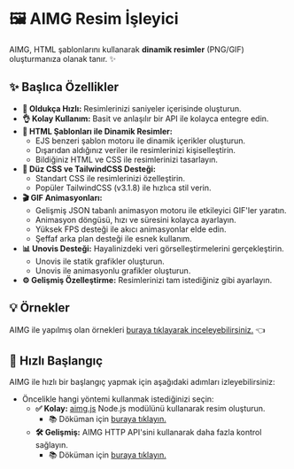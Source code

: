 # 🖼️ AIMG Resim İşleyici
AIMG, HTML şablonlarını kullanarak **dinamik resimler** (PNG/GIF) oluşturmanıza olanak tanır. ✨

## ✨ Başlıca Özellikler
- **🚀 Oldukça Hızlı:** Resimlerinizi saniyeler içerisinde oluşturun.
- **👌 Kolay Kullanım:** Basit ve anlaşılır bir API ile kolayca entegre edin.
- **📄 HTML Şablonları ile Dinamik Resimler:**
  - EJS benzeri şablon motoru ile dinamik içerikler oluşturun.
  - Dışarıdan aldığınız veriler ile resimlerinizi kişiselleştirin.
  - Bildiğiniz HTML ve CSS ile resimlerinizi tasarlayın.
- **🎨 Düz CSS ve TailwindCSS Desteği:**
  - Standart CSS ile resimlerinizi özelleştirin.
  - Popüler TailwindCSS (v3.1.8) ile hızlıca stil verin.
- **🎬 GIF Animasyonları:**
  - Gelişmiş JSON tabanlı animasyon motoru ile etkileyici GIF'ler yaratın.
  - Animasyon döngüsü, hızı ve süresini kolayca ayarlayın.
  - Yüksek FPS desteği ile akıcı animasyonlar elde edin.
  - Şeffaf arka plan desteği ile esnek kullanım.
- **📊 Unovis Desteği:** Hayalinizdeki veri görselleştirmelerini gerçekleştirin.
  - Unovis ile statik grafikler oluşturun.
  - Unovis ile animasyonlu grafikler oluşturun.
- **⚙️ Gelişmiş Özelleştirme:** Resimlerinizi tam istediğiniz gibi ayarlayın.

## 💡 Örnekler
AIMG ile yapılmış olan örnekleri [buraya tıklayarak inceleyebilirsiniz.](/examples) 👈

## 🚀 Hızlı Başlangıç
AIMG ile hızlı bir başlangıç yapmak için aşağıdaki adımları izleyebilirsiniz:
- Öncelikle hangi yöntemi kullanmak istediğinizi seçin:
  - **✅ Kolay:** [aimg.js](https://www.npmjs.com/package/aimg.js) Node.js modülünü kullanarak resim oluşturun.
    - 📚 Döküman için [buraya tıklayın.](./api/nodejs)
  - **🛠️ Gelişmiş:** AIMG HTTP API'sini kullanarak daha fazla kontrol sağlayın.
    - 📚 Döküman için [buraya tıklayın.](./api/http)